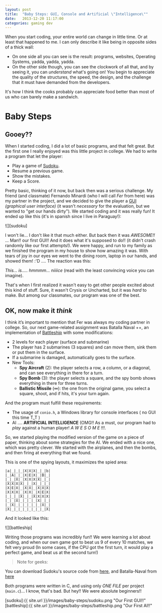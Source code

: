 ```yaml
---
layout: post
title:  "Baby Steps: GUI, Console and Artificial \"Intelligence\""
date:   2013-12-20 11:17:00
categories: gaming dev
---
```


When you start coding, your entire world can change in little time. Or at least that happened to me. I can only describe it like being in
opposite sides of a thick wall:

* On one side all you can see is the result: programs, websites, Operating Systems, yadda, yadda, yadda. 
* On the other side though, you can see the clockwork of all that, and by seeing it, you can *understand* what's going on! You begin to appreciate the quality of 
the structures, the speed, the design, and the challenge that it must have demanded from the developers. 

It's how I think the cooks probably can appreciate food better than most of us who can barely make a sandwich.

# Baby Steps

## Gooey??

When I started coding, I did a lot of basic programs, and that felt great. But the first one I really enjoyed was this little project in college. We had to write
a program that let the player:

* Play a game of [Sudoku](http://en.wikipedia.org/wiki/Sudoku).
* Resume a previous game.
* Show the mistakes.
* Keep a Score.

Pretty basic, thinking of it now, but back then was a serious challenge. My friend (and classmate) Fernando Minardi (who I will call *Fer* from here) was my partner in 
the project, and we decided to give the player a [GUI](http://en.wikipedia.org/wiki/Graphical_user_interface) *(graphical user interface)* (it wasn't *necessary* for 
the evaluation, but we wanted to "get our hands dirty"). We started coding and it was really fun! It ended up like this (it's in spanish since I live in Paraguay!):

![][sudoku]

I won't lie... I don't like it that much either. But back then it was *AWESOME!!* ... Man!! our first GUI!! And it does what it's supposed to do!! (it didn't crash
randomly like our first attempts!). We were happy, and run to my family as we finished the program in my house to show how amazing it was. With tears of joy in our eyes
we went to the dining room, laptop in our hands, and showed them! :'D .... The reaction was this:

*This... is..... hmmmm... niiiice* (read with the least convincing voice you can imagine). 

That's when I first realized it wasn't easy to get other people excited about this kind of stuff. Sure, it wasn't Crysis or Uncharted, but it was *hard* to make. But
among our classmates, our program was one of the best.

## OK, now make it *think*

I think it’s important to mention that Fer was always my coding partner in college. So, our next game-related assignment was Batalla Naval ++, an implementation of 
[Battleship]( http://en.wikipedia.org/wiki/Battleship_\(game\) ) with some modifications:

* 2 levels for each player (surface and submarine)
* The player has 2 submarines (3 squares) and can move them, sink them or put them in the surface.
* If a submarine is damaged, automatically goes to the surface.
* New Tools:
    * **Spy Aircraft** (2): the player selects a row, a column, or a diagonal, and can see everything in there for a turn.
    * **Spy Bomb** (3): the player selects a square, and the spy bomb shows everything in there for three turns.
    * **Ballistic Missile** (&infin;): the one from the original game, you select a square, shoot, and if hits, it's your turn again.

And the program must fulfill these requirements:

* The usage of `conio.h`, a Windows library for console interfaces ( no GUI this time T_T )
* AI .... **ARTIFICIAL INTELLIGENCE** (OMG!! As a must, our program had to *play* against a human player! *A W E S O M E !!!*.

So, we started playing  the modified version of the game on a piece of paper, thinking about some strategies for the AI. We ended with a nice one, which was pretty clever. 
We started with the airplanes, and then the bombs, and then firing at everything that we found. 

This is one of the spying layouts, it maximizes the spied area:

    |a|_|_|_|X|X|X|_|_|b|
    |_|A|_|_|X|E|X|_|B|_|
    |_|_|X|_|X|X|X|X|_|_|
    |X|X|X|X|_|_|X|_|_|_|
    |X|E|X|_|X|X|_|X|X|X|
    |X|X|X|_|X|X|_|X|E|X|
    |_|_|_|X|_|_|X|X|X|X|
    |_|_|X|_|_|_|_|X|_|_|
    |_|X|_|_|_|_|_|_|X|_|
    |X|_|_|_|_|_|_|_|_|X|

And it looked like this:

![][battleship]

Writing those programs was incredibly fun!! We were learning a lot about coding, and when our own game got to beat us 9 of every 10 matches, we felt very proud (In 
some cases, if the CPU got the first turn, it would play a perfect game, and beat us at the second turn!)

> Note for geeks:

You can download Sudoku's source code from [here](https://github.com/torresmateo/TAI1-Sudoku), and Batalla-Naval from [here](https://github.com/torresmateo/Batalla-Naval)

Both programs were written in C, and using only *ONE FILE* per project (`main.c`)... I know, that's bad. But hey!! We were absolute beginners!!

[sudoku]:{{ site.url }}/images/baby-steps/sudoku.png "Our First GUI!!"
[battleship]:{{ site.url }}/images/baby-steps/battleship.png "Our First AI!!"
